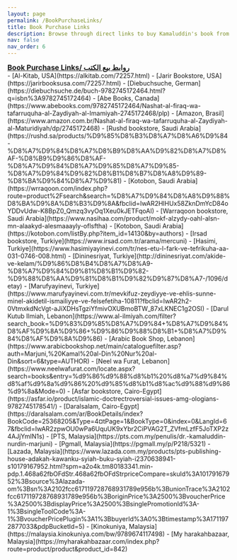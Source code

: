 ```yaml
---
layout: page
permalink: /BookPurchaseLinks/
title: Book Purchase Links
description: Browse through direct links to buy Kamaluddin's book from different online retailers
nav: false
nav_order: 6
---
```


<div style="font-size: 1.0rem; font-weight: bold; text-decoration: underline;">
Book Purchase Links/ روابط بيع الكتب
</div>
- [Al-Kitab, USA](https://alkitab.com/72257.html)
- [Jarir Bookstore, USA](https://jarirbooksusa.com/72257.html)
- [Diebuchsuche, German](https://diebuchsuche.de/buch-9782745172464.html?q=isbn%3A9782745172464)
- [Abe Books, Canada](https://www.abebooks.com/9782745172464/Nashat-al-firaq-wa-tafarruquha-al-Zaydiyah-al-Imamiyah-2745172468/plp)
- [Amazon, Brasil](https://www.amazon.com.br/Nashat-al-firaq-wa-tafarruquha-al-Zaydiyah-al-Maturidiyah/dp/2745172468)
- [Rushd bookstore, Saudi Arabia](https://rushd.sa/products/%D9%85%D8%B3%D8%A7%D8%A6%D9%84-%D8%A7%D9%84%D8%A7%D8%B9%D8%AA%D9%82%D8%A7%D8%AF-%D8%B9%D9%86%D8%AF-%D8%A7%D9%84%D8%A7%D9%85%D8%A7%D9%85-%D8%A7%D9%84%D9%82%D8%B1%D8%B7%D8%A8%D9%89-%D8%BA%D9%84%D8%A7%D9%81)
- [Kotobon, Saudi Arabia](https://wrraqoon.com/index.php?route=product%2Fsearch&search=%D8%A7%D9%84%D8%A8%D9%88%D8%BA%D9%8A%D8%B3%D9%8A&fbclid=IwAR2HlHUx58ZknDmYcD84oYDDvUdw-K8BpZ0_Qmzq3vyOq1Xeu0kJETFqoAI)
- [Warraqoon bookstore, Saudi Arabia](https://www.nasihaa.com/product/mokf-alzydy-oahl-alsn-mn-alaakyd-alesmaaayly-oflsftha)
- [Kotobon, Saudi Arabia](https://kotobon.com/listBy.php?item_id=14130&by=authors)
- [Irsad bookstore, Turkiye](https://www.irsad.com.tr/arama/mercuni)
- [Hasimi, Turkiye](https://www.hasimiyayinevi.com/tr/nes-etu-l-fark-ve-tefrikuha-aa-031-0746-008.html)
- [Dininesriyat, Turkiye](http://dininesriyat.com/akide-ve-kelam/%D9%86%D8%B4%D8%A7%D8%A9-%D8%A7%D9%84%D9%81%D8%B1%D9%82-%D9%88%D8%AA%D9%81%D8%B1%D9%82%D9%87%D8%A7-/1096/detay)
- [Marufyayinevi, Turkiye](https://www.marufyayinevi.com.tr/mevkifuz-zeydiyye-ve-ehlis-sunne-minel-akidetil-ismailiyye-ve-felsefetiha-10811?fbclid=IwAR2h2-0VtmxkdNcVgt-aJiXDHsTgziYfmivOXUBmoBTW_87xLKNEC1g2OSI)
- [Darul Kutub Ilmiah, Lebanon](https://www.al-ilmiyah.com/filter?search_book=%D9%83%D9%85%D8%A7%D9%84+%D8%A7%D9%84%D8%AF%D9%8A%D9%86+%D9%86%D9%88%D8%B1+%D8%A7%D9%84%D8%AF%D9%8A%D9%86)
- [Arabic Book Shop, Lebanon](https://www.arabicbookshop.net/main/cataloguefilter.asp?auth=Marjuni,%20Kamal%20al-Din%20Nur%20al-Din&sort=6&type=AUTHOR)
- [Neel wa Furat, Lebanon](https://www.neelwafurat.com/locate.aspx?search=books&entry=%d9%86%d9%88%d8%b1%20%d8%a7%d9%84%d8%af%d9%8a%d9%86%20%d9%85%d8%b1%d8%ac%d9%88%d9%86%d9%8a&Mode=0)
- [Asfar bookstore, Cairo-Egypt](https://asfar.io/product/islamic-doctrectroversial-issues-amg-ologians-9782745178541/)
- [Daralsalam, Cairo-Egypt](https://daralsalam.com/ar/BookDetails/index?BookCode=25368205&Type=4&currentPage=1&BookType=0&index=0&LangId=67&fbclid=IwAR2zpwOU0wPa6UquUK9xYbr2CiPVAG2T_ZVfmLzfF5JoTXP2z4AJjYmIN1s)
- [PTS, Malaysia](https://pts.com.my/penulis/dr.-kamaluddin-nurdin-marjuni)
- [Pgmall, Malaysia](https://pgmall.my/p/P218/5321)
- [Lazada, Malaysia](https://www.lazada.com.my/products/pts-publishing-house-adakah-kawanku-syiah-buku-syiah-i2370638941-s10179167952.html?spm=a2o4k.tm80183341.min-pdp.1.468a62fbOFdStr.468a62fbOFdStrpriceCompare=skuId%3A10179167952%3Bsource%3Alazada-om%3Bsn%3A2102fcc617119728768931789e956b%3BunionTrace%3A2102fcc617119728768931789e956b%3BoriginPrice%3A2500%3BvoucherPrice%3A2500%3BdisplayPrice%3A2500%3BsinglePromotionId%3A-1%3BsingleToolCode%3A-1%3BvoucherPricePlugin%3A1%3BbuyerId%3A0%3Btimestamp%3A1711972877033&pdpBucketId=5)
- [Kinokuniya, Malaysia](https://malaysia.kinokuniya.com/bw/9789674117498)
- [My harakahbazaar, Malaysia](https://myharakahbazaar.com/index.php?route=product/product&product_id=842)
